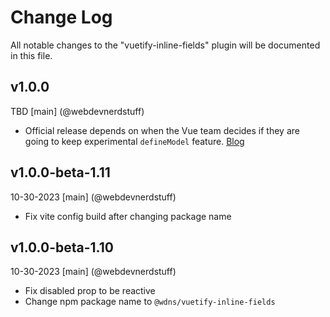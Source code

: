 # Change Log
All notable changes to the "vuetify-inline-fields" plugin will be documented in this file.

## v1.0.0
TBD
[main] (@webdevnerdstuff)
* Official release depends on when the Vue team decides if they are going to keep experimental `defineModel` feature. [Blog](https://blog.vuejs.org/posts/vue-3-3#definemodel)

## v1.0.0-beta-1.11
10-30-2023
[main] (@webdevnerdstuff)
* Fix vite config build after changing package name

## v1.0.0-beta-1.10
10-30-2023
[main] (@webdevnerdstuff)
* Fix disabled prop to be reactive
* Change npm package name to `@wdns/vuetify-inline-fields`
